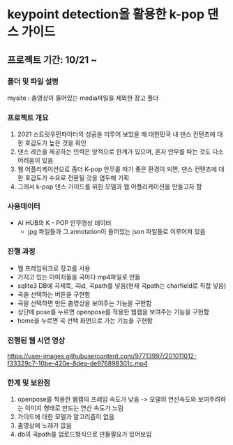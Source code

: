 # keypoint detection을 활용한 k-pop 댄스 가이드

## 프로젝트 기간: 10/21 ~

### 폴더 및 파일 설명
mysite : 춤영상이 들어있는 media파일을 제외한 장고 폴더

### 프로젝트 개요
1. 2021 스트릿우먼파이터의 성공을 미루어 보았을 때 대한민국 내 댄스 컨텐츠에 대한 호감도가 높은 것을 확인
2. 댄스 레슨을 제공하는 인력은 양적으로 한계가 있으며, 혼자 안무를 따는 것도 다소 어려움이 있음
3. 웹 어플리케이션으로 좀더 K-pop 안무를 따기 좋은 환경이 되면, 댄스 컨텐츠에 대한 호감도가 수요로 전환될 것을 염두해 기획
4. 그래서 k-pop 댄스 가이드를 위한 모델과 웹 어플리케이션을 만들고자 함

### 사용데이터 
- AI HUB의 K - POP 안무영상 데이터
  - jpg 파일들과 그 annotation이 들어있는 json 파일들로 이루어져 있음
 
 ### 진행 과정
 - 웹 프레임워크로 장고를 사용
 - 가지고 있는 이미지들을 곡마다 mp4파일로 만듦
 - sqlite3 DB에 곡제목, 곡id, 곡path를 넣음(현재 곡path는 charfield로 직접 넣음)
 - 곡을 선택하는 버튼을 구현함
 - 곡을 선택하면 만든 춤영상을 보여주는 기능을 구현함
 - 상단에 pose를 누르면 openpose를 적용한 웹캠을 보여주는 기능을 구현함
 - home을 누르면 곡 선택 화면으로 가는 기능을 구현함
 
 
 ### 진행된 웹 시연 영상
https://user-images.githubusercontent.com/97713997/201011012-f33329c7-10be-420e-8dea-de976898301c.mp4


 
 ### 한계 및 보완점
 1. openpose를 적용한 웹캠의 프레임 속도가 낮음 -> 모델의 연산속도와 보여주려하는 이미지 형태로 만드는 연산 속도가 느림
 2. 가이드에 대한 모델과 알고리즘이 없음
 3. 춤영상에 노래가 없음
 4. db의 곡path를 업로드형식으로 만들필요가 있어보임
